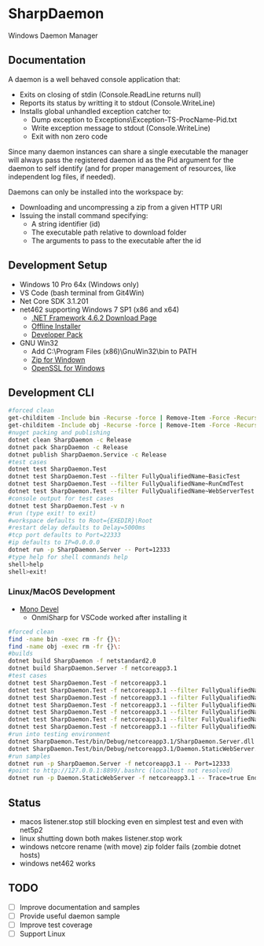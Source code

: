 # SharpDaemon

Windows Daemon Manager

## Documentation

A daemon is a well behaved console application that:

- Exits on closing of stdin (Console.ReadLine returns null)
- Reports its status by writting it to stdout (Console.WriteLine)
- Installs global unhandled exception catcher to:
  - Dump exception to Exceptions\Exception-TS-ProcName-Pid.txt
  - Write exception message to stdout (Console.WriteLine)
  - Exit with non zero code 

Since many daemon instances can share a single executable the manager will always pass the registered daemon id as the Pid argument for the daemon to self identify (and for proper management of resources, like independent log files, if needed).

Daemons can only be installed into the workspace by:

 - Downloading and uncompressing a zip from a given HTTP URI
 - Issuing the install command specifying:
   - A string identifier (id)
   - The executable path relative to download folder
   - The arguments to pass to the executable after the id

## Development Setup

- Windows 10 Pro 64x (Windows only)
- VS Code (bash terminal from Git4Win)
- Net Core SDK 3.1.201
- net462 supporting Windows 7 SP1 (x86 and x64)
  - [.NET Framework 4.6.2 Download Page](https://dotnet.microsoft.com/download/dotnet-framework/net462)
  - [Offline Installer](https://www.microsoft.com/en-us/download/details.aspx?id=53344)
  - [Developer Pack](https://www.microsoft.com/en-us/download/details.aspx?id=53321)
- GNU Win32
  - Add C:\Program Files (x86)\GnuWin32\bin to PATH
  - [Zip for Windown](http://gnuwin32.sourceforge.net/packages/zip.htm)
  - [OpenSSL for Windows](http://gnuwin32.sourceforge.net/packages/openssl.htm)

## Development CLI

```bash
#forced clean
get-childitem -Include bin -Recurse -force | Remove-Item -Force -Recurse
get-childitem -Include obj -Recurse -force | Remove-Item -Force -Recurse
#nuget packing and publishing
dotnet clean SharpDaemon -c Release
dotnet pack SharpDaemon -c Release
dotnet publish SharpDaemon.Service -c Release
#test cases
dotnet test SharpDaemon.Test
dotnet test SharpDaemon.Test --filter FullyQualifiedName~BasicTest
dotnet test SharpDaemon.Test --filter FullyQualifiedName~RunCmdTest
dotnet test SharpDaemon.Test --filter FullyQualifiedName~WebServerTest
#console output for test cases
dotnet test SharpDaemon.Test -v n
#run (type exit! to exit)
#workspace defaults to Root={EXEDIR}\Root
#restart delay defaults to Delay=5000ms
#tcp port defaults to Port=22333
#ip defaults to IP=0.0.0.0
dotnet run -p SharpDaemon.Server -- Port=12333
#type help for shell commands help
shell>help
shell>exit!
```

### Linux/MacOS Development

- [Mono Devel](https://www.mono-project.com/download/stable/#download-lin)
  - OnmiSharp for VSCode worked after installing it

```bash
#forced clean
find -name bin -exec rm -fr {}\:
find -name obj -exec rm -fr {}\:
#builds
dotnet build SharpDaemon -f netstandard2.0
dotnet build SharpDaemon.Server -f netcoreapp3.1
#test cases
dotnet test SharpDaemon.Test -f netcoreapp3.1
dotnet test SharpDaemon.Test -f netcoreapp3.1 --filter FullyQualifiedName~RunCmdTest
dotnet test SharpDaemon.Test -f netcoreapp3.1 --filter FullyQualifiedName~BasicTest
dotnet test SharpDaemon.Test -f netcoreapp3.1 --filter FullyQualifiedName~DaemonLoopExitTest
dotnet test SharpDaemon.Test -f netcoreapp3.1 --filter FullyQualifiedName~ShellRunCmdTest
dotnet test SharpDaemon.Test -f netcoreapp3.1 --filter FullyQualifiedName~ClientRunCmdTest
dotnet test SharpDaemon.Test -f netcoreapp3.1 --filter FullyQualifiedName~ShellLoopExitTest
#run into testing environment
dotnet SharpDaemon.Test/bin/Debug/netcoreapp3.1/SharpDaemon.Server.dll Port=12333 Root=$PWD/SharpDaemon.Test/bin/Debug/netcoreapp3.1/Root
dotnet SharpDaemon.Test/bin/Debug/netcoreapp3.1/Daemon.StaticWebServer.dll EndPoint=127.0.0.1:12334 Root=$PWD/SharpDaemon.Test/bin/Debug/netcoreapp3.1/Root/Web
#run samples
dotnet run -p SharpDaemon.Server -f netcoreapp3.1 -- Port=12333
#point to http://127.0.0.1:8899/.bashrc (localhost not resolved)
dotnet run -p Daemon.StaticWebServer -f netcoreapp3.1 -- Trace=true EndPoint=127.0.0.1:8899 Root=~
```

## Status

- macos listener.stop still blocking even en simplest test and even with net5p2
- linux shutting down both makes listener.stop work
- windows netcore rename (with move) zip folder fails (zombie dotnet hosts)
- windows net462 works

## TODO

- [ ] Improve documentation and samples
- [ ] Provide useful daemon sample
- [ ] Improve test coverage
- [ ] Support Linux
